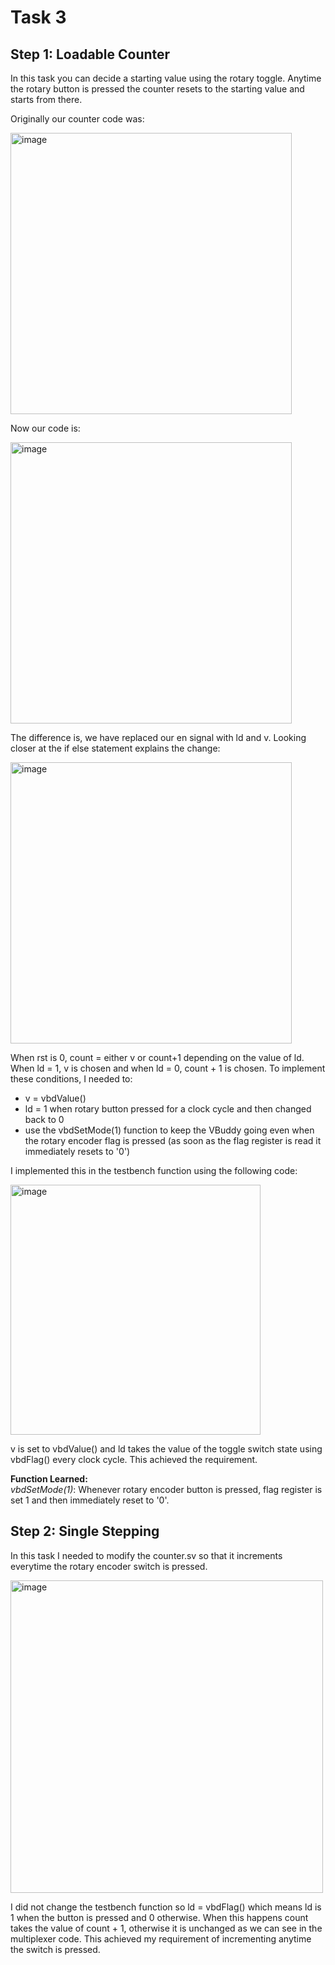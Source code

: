 # Task 3 #
## Step 1: Loadable Counter ##
In this task you can decide a starting value using the rotary toggle. Anytime the rotary button is pressed the counter resets to the starting value and starts from there.

Originally our counter code was:

<img width="450" alt="image" src="https://user-images.githubusercontent.com/69715492/198644871-526e4d41-11eb-410d-9e56-6a982d9c5bd9.png">

Now our code is: 

<img width="450" alt="image" src="https://user-images.githubusercontent.com/69715492/198644630-c6e4e4e6-92ea-4e9b-982c-ab93a1574119.png">

The difference is, we have replaced our en signal with ld and v. Looking closer at the if else statement explains the change: 

<img width="450" alt="image" src="https://user-images.githubusercontent.com/69715492/198647846-f60aa585-b575-42a2-9d4c-75139e44e062.png">

When rst is 0, count = either v or count+1 depending on the value of ld. When ld = 1, v is chosen and when ld = 0, count + 1 is chosen. To implement these conditions, I needed to:
* v = vbdValue()
* ld = 1 when rotary button pressed for a clock cycle and then changed back to 0
* use the vbdSetMode(1) function to keep the VBuddy going even when the rotary encoder flag is pressed (as soon as the flag register is read it immediately resets to '0')

I implemented this in the testbench function using the following code:

<img width="400" alt="image" src="https://user-images.githubusercontent.com/69715492/198723388-71a53c68-a577-40aa-9b87-104014ea6b11.png">

v is set to vbdValue() and ld takes the value of the toggle switch state using vbdFlag() every clock cycle. This achieved the requirement.

**Function Learned:**\
*vbdSetMode(1)*: Whenever rotary encoder button is pressed, flag register is set 1 and then immediately reset to '0'.

## Step 2: Single Stepping ##
In this task I needed to modify the counter.sv so that it increments everytime the rotary encoder switch is pressed.

<img width="500" alt="image" src="https://user-images.githubusercontent.com/69715492/198725953-356aa059-d080-4de8-b240-0a561f47cb1e.png">

I did not change the testbench function so ld = vbdFlag() which means ld is 1 when the button is pressed and 0 otherwise. When this happens count takes the value of count + 1, otherwise it is unchanged as we can see in the multiplexer code. This achieved my requirement of incrementing anytime the switch is pressed.
